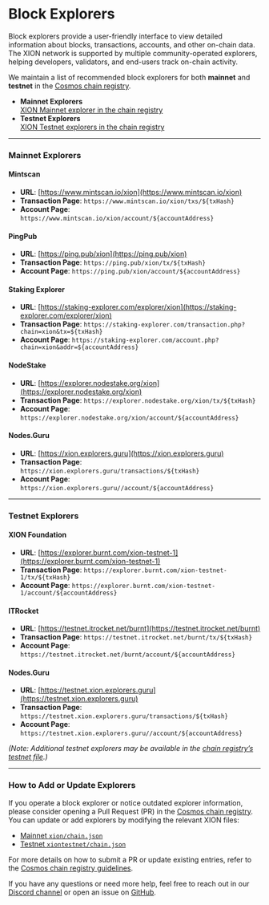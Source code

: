 # Block Explorers

Block explorers provide a user-friendly interface to view detailed information about blocks, transactions, accounts, and other on-chain data. The XION network is supported by multiple community-operated explorers, helping developers, validators, and end-users track on-chain activity.

We maintain a list of recommended block explorers for both **mainnet** and **testnet** in the [Cosmos chain registry](https://github.com/cosmos/chain-registry).

* **Mainnet Explorers**\
  [XION Mainnet explorer in the chain registry](https://github.com/cosmos/chain-registry/blob/master/xion/chain.json#L226-L257)
* **Testnet Explorers**\
  [XION Testnet explorers in the chain registry](https://github.com/cosmos/chain-registry/blob/master/testnets/xiontestnet/chain.json#L184-L202)

***

### Mainnet Explorers

#### Mintscan

* **URL**: [https://www.mintscan.io/xion](https://www.mintscan.io/xion)
* **Transaction Page**: `https://www.mintscan.io/xion/txs/${txHash}`
* **Account Page**: `https://www.mintscan.io/xion/account/${accountAddress}`

#### PingPub

* **URL**: [https://ping.pub/xion](https://ping.pub/xion)
* **Transaction Page**: `https://ping.pub/xion/tx/${txHash}`
* **Account Page**: `https://ping.pub/xion/account/${accountAddress}`

#### Staking Explorer

* **URL**: [https://staking-explorer.com/explorer/xion](https://staking-explorer.com/explorer/xion)
* **Transaction Page**: `https://staking-explorer.com/transaction.php?chain=xion&tx=${txHash}`
* **Account Page**: `https://staking-explorer.com/account.php?chain=xion&addr=${accountAddress}`

#### NodeStake

* **URL**: [https://explorer.nodestake.org/xion](https://explorer.nodestake.org/xion)
* **Transaction Page**: `https://explorer.nodestake.org/xion/tx/${txHash}`
* **Account Page**: `https://explorer.nodestake.org/xion/account/${accountAddress}`

#### Nodes.Guru

* **URL**: [https://xion.explorers.guru](https://xion.explorers.guru)
* **Transaction Page**: `https://xion.explorers.guru/transactions/${txHash}`
* **Account Page**: `https://xion.explorers.guru//account/${accountAddress}`

***

### Testnet Explorers

#### XION Foundation

* **URL**: [https://explorer.burnt.com/xion-testnet-1](https://explorer.burnt.com/xion-testnet-1)
* **Transaction Page**: `https://explorer.burnt.com/xion-testnet-1/tx/${txHash}`
* **Account Page**: `https://explorer.burnt.com/xion-testnet-1/account/${accountAddress}`

#### ITRocket

* **URL**: [https://testnet.itrocket.net/burnt](https://testnet.itrocket.net/burnt)
* **Transaction Page**: `https://testnet.itrocket.net/burnt/tx/${txHash}`
* **Account Page**: `https://testnet.itrocket.net/burnt/account/${accountAddress}`

#### Nodes.Guru

* **URL**: [https://testnet.xion.explorers.guru](https://testnet.xion.explorers.guru)
* **Transaction Page**: `https://testnet.xion.explorers.guru/transactions/${txHash}`
* **Account Page**: `https://testnet.xion.explorers.guru//account/${accountAddress}`



_(Note: Additional testnet explorers may be available in the_ [_chain registry’s testnet file_](https://github.com/cosmos/chain-registry/blob/master/testnets/xiontestnet/chain.json)_.)_

***

### How to Add or Update Explorers

If you operate a block explorer or notice outdated explorer information, please consider opening a Pull Request (PR) in the [Cosmos chain registry](https://github.com/cosmos/chain-registry). You can update or add explorers by modifying the relevant XION files:

* [Mainnet `xion/chain.json`](https://github.com/cosmos/chain-registry/blob/master/xion/chain.json)
* [Testnet `xiontestnet/chain.json`](https://github.com/cosmos/chain-registry/blob/master/testnets/xiontestnet/chain.json)

For more details on how to submit a PR or update existing entries, refer to the [Cosmos chain registry guidelines](https://github.com/cosmos/chain-registry#contributing).



If you have any questions or need more help, feel free to reach out in our [Discord channel](https://discord.gg/...) or open an issue on [GitHub](https://github.com/burnt-labs/xion).
